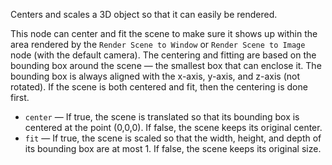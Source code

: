 Centers and scales a 3D object so that it can easily be rendered.

This node can center and fit the scene to make sure it shows up within the area rendered by the `Render Scene to Window` or `Render Scene to Image` node (with the default camera). The centering and fitting are based on the bounding box around the scene — the smallest box that can enclose it. The bounding box is always aligned with the x-axis, y-axis, and z-axis (not rotated). If the scene is both centered and fit, then the centering is done first.

   - `center` — If true, the scene is translated so that its bounding box is centered at the point (0,0,0). If false, the scene keeps its original center.
   - `fit` — If true, the scene is scaled so that the width, height, and depth of its bounding box are at most 1. If false, the scene keeps its original size.

